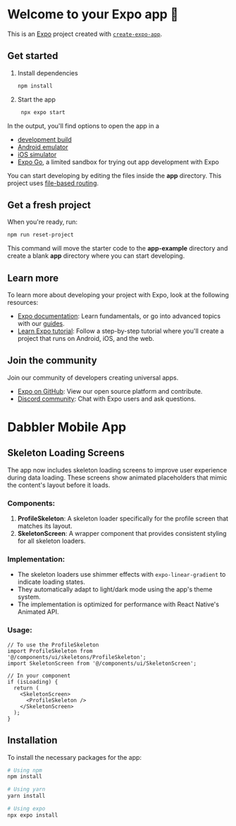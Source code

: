 # Welcome to your Expo app 👋

This is an [Expo](https://expo.dev) project created with [`create-expo-app`](https://www.npmjs.com/package/create-expo-app).

## Get started

1. Install dependencies

   ```bash
   npm install
   ```

2. Start the app

   ```bash
    npx expo start
   ```

In the output, you'll find options to open the app in a

- [development build](https://docs.expo.dev/develop/development-builds/introduction/)
- [Android emulator](https://docs.expo.dev/workflow/android-studio-emulator/)
- [iOS simulator](https://docs.expo.dev/workflow/ios-simulator/)
- [Expo Go](https://expo.dev/go), a limited sandbox for trying out app development with Expo

You can start developing by editing the files inside the **app** directory. This project uses [file-based routing](https://docs.expo.dev/router/introduction).

## Get a fresh project

When you're ready, run:

```bash
npm run reset-project
```

This command will move the starter code to the **app-example** directory and create a blank **app** directory where you can start developing.

## Learn more

To learn more about developing your project with Expo, look at the following resources:

- [Expo documentation](https://docs.expo.dev/): Learn fundamentals, or go into advanced topics with our [guides](https://docs.expo.dev/guides).
- [Learn Expo tutorial](https://docs.expo.dev/tutorial/introduction/): Follow a step-by-step tutorial where you'll create a project that runs on Android, iOS, and the web.

## Join the community

Join our community of developers creating universal apps.

- [Expo on GitHub](https://github.com/expo/expo): View our open source platform and contribute.
- [Discord community](https://chat.expo.dev): Chat with Expo users and ask questions.

# Dabbler Mobile App

## Skeleton Loading Screens

The app now includes skeleton loading screens to improve user experience during data loading. These screens show animated placeholders that mimic the content's layout before it loads.

### Components:

1. **ProfileSkeleton**: A skeleton loader specifically for the profile screen that matches its layout.
2. **SkeletonScreen**: A wrapper component that provides consistent styling for all skeleton loaders.

### Implementation:

- The skeleton loaders use shimmer effects with `expo-linear-gradient` to indicate loading states.
- They automatically adapt to light/dark mode using the app's theme system.
- The implementation is optimized for performance with React Native's Animated API.

### Usage:

```tsx
// To use the ProfileSkeleton
import ProfileSkeleton from '@/components/ui/skeletons/ProfileSkeleton';
import SkeletonScreen from '@/components/ui/SkeletonScreen';

// In your component
if (isLoading) {
  return (
    <SkeletonScreen>
      <ProfileSkeleton />
    </SkeletonScreen>
  );
}
```

## Installation

To install the necessary packages for the app:

```bash
# Using npm
npm install

# Using yarn
yarn install

# Using expo
npx expo install
```
